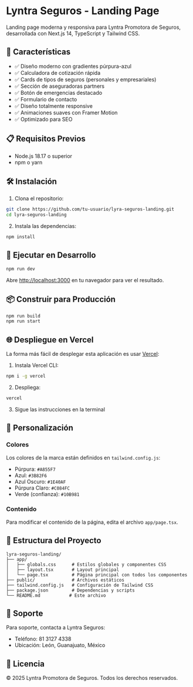 # Lyntra Seguros - Landing Page

Landing page moderna y responsiva para Lyntra Promotora de Seguros, desarrollada con Next.js 14, TypeScript y Tailwind CSS.

## 🚀 Características

- ✅ Diseño moderno con gradientes púrpura-azul
- ✅ Calculadora de cotización rápida
- ✅ Cards de tipos de seguros (personales y empresariales)
- ✅ Sección de aseguradoras partners
- ✅ Botón de emergencias destacado
- ✅ Formulario de contacto
- ✅ Diseño totalmente responsive
- ✅ Animaciones suaves con Framer Motion
- ✅ Optimizado para SEO

## 📋 Requisitos Previos

- Node.js 18.17 o superior
- npm o yarn

## 🛠️ Instalación

1. Clona el repositorio:
```bash
git clone https://github.com/tu-usuario/lyra-seguros-landing.git
cd lyra-seguros-landing
```

2. Instala las dependencias:
```bash
npm install
```

## 🚀 Ejecutar en Desarrollo

```bash
npm run dev
```

Abre [http://localhost:3000](http://localhost:3000) en tu navegador para ver el resultado.

## 📦 Construir para Producción

```bash
npm run build
npm run start
```

## 🌐 Despliegue en Vercel

La forma más fácil de desplegar esta aplicación es usar [Vercel](https://vercel.com):

1. Instala Vercel CLI:
```bash
npm i -g vercel
```

2. Despliega:
```bash
vercel
```

3. Sigue las instrucciones en la terminal

## 🎨 Personalización

### Colores
Los colores de la marca están definidos en `tailwind.config.js`:

- Púrpura: `#A855F7`
- Azul: `#3B82F6`
- Azul Oscuro: `#1E40AF`
- Púrpura Claro: `#C084FC`
- Verde (confianza): `#10B981`

### Contenido
Para modificar el contenido de la página, edita el archivo `app/page.tsx`.

## 📱 Estructura del Proyecto

```
lyra-seguros-landing/
├── app/
│   ├── globals.css      # Estilos globales y componentes CSS
│   ├── layout.tsx       # Layout principal
│   └── page.tsx         # Página principal con todos los componentes
├── public/              # Archivos estáticos
├── tailwind.config.js   # Configuración de Tailwind CSS
├── package.json         # Dependencias y scripts
└── README.md           # Este archivo
```

## 🤝 Soporte

Para soporte, contacta a Lyntra Seguros:
- Teléfono: 81 3127 4338
- Ubicación: León, Guanajuato, México

## 📄 Licencia

© 2025 Lyntra Promotora de Seguros. Todos los derechos reservados.